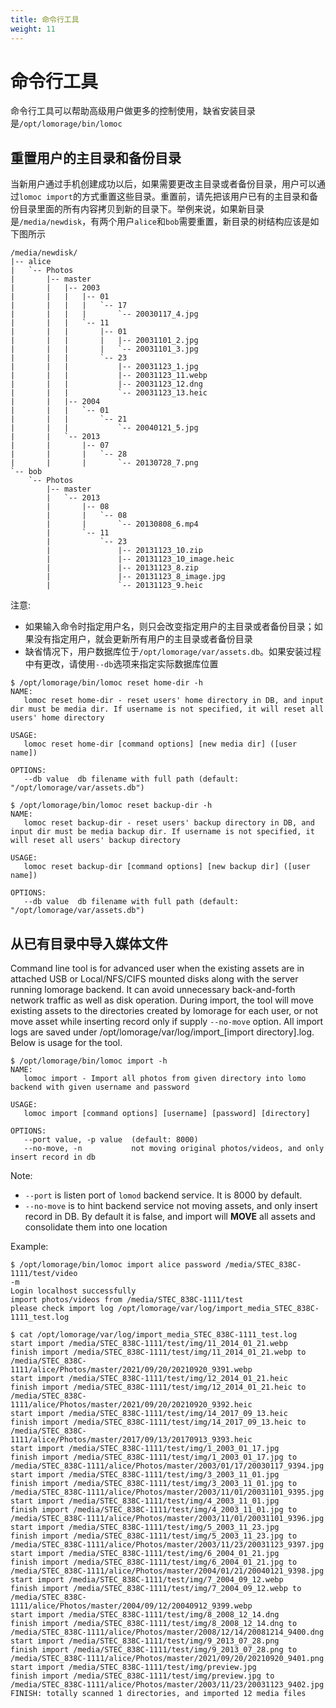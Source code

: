 ```yaml
---
title: 命令行工具
weight: 11
---
```


# 命令行工具

命令行工具可以帮助高级用户做更多的控制使用，缺省安装目录是`/opt/lomorage/bin/lomoc`

## 重置用户的主目录和备份目录

当新用户通过手机创建成功以后，如果需要更改主目录或者备份目录，用户可以通过`lomoc import`的方式重置这些目录。重置前，请先把该用户已有的主目录和备份目录里面的所有内容拷贝到新的目录下。举例来说，如果新目录是`/media/newdisk`，有两个用户`alice`和`bob`需要重置，新目录的树结构应该是如下图所示
```
/media/newdisk/
|-- alice
|   `-- Photos
|       |-- master
|       |   |-- 2003
|       |   |   |-- 01
|       |   |   |   `-- 17
|       |   |   |       `-- 20030117_4.jpg
|       |   |   `-- 11
|       |   |       |-- 01
|       |   |       |   |-- 20031101_2.jpg
|       |   |       |   `-- 20031101_3.jpg
|       |   |       `-- 23
|       |   |           |-- 20031123_1.jpg
|       |   |           |-- 20031123_11.webp
|       |   |           |-- 20031123_12.dng
|       |   |           `-- 20031123_13.heic
|       |   |-- 2004
|       |   |   `-- 01
|       |   |       `-- 21
|       |   |           `-- 20040121_5.jpg
|       |   `-- 2013
|       |       |-- 07
|       |       |   `-- 28
|       |       |       `-- 20130728_7.png
`-- bob
    `-- Photos
        |-- master
        |   `-- 2013
        |       |-- 08
        |       |   `-- 08
        |       |       `-- 20130808_6.mp4
        |       `-- 11
        |           `-- 23
        |               |-- 20131123_10.zip
        |               |-- 20131123_10_image.heic
        |               |-- 20131123_8.zip
        |               |-- 20131123_8_image.jpg
        |               `-- 20131123_9.heic
```

注意: 
 - 如果输入命令时指定用户名，则只会改变指定用户的主目录或者备份目录；如果没有指定用户，就会更新所有用户的主目录或者备份目录
 - 缺省情况下，用户数据库位于`/opt/lomorage/var/assets.db`。如果安装过程中有更改，请使用`--db`选项来指定实际数据库位置
```
$ /opt/lomorage/bin/lomoc reset home-dir -h
NAME:
   lomoc reset home-dir - reset users' home directory in DB, and input dir must be media dir. If username is not specified, it will reset all users' home directory

USAGE:
   lomoc reset home-dir [command options] [new media dir] ([user name])

OPTIONS:
   --db value  db filename with full path (default: "/opt/lomorage/var/assets.db")

$ /opt/lomorage/bin/lomoc reset backup-dir -h
NAME:
   lomoc reset backup-dir - reset users' backup directory in DB, and input dir must be media backup dir. If username is not specified, it will reset all users' backup directory

USAGE:
   lomoc reset backup-dir [command options] [new backup dir] ([user name])

OPTIONS:
   --db value  db filename with full path (default: "/opt/lomorage/var/assets.db")

```

## 从已有目录中导入媒体文件
Command line tool is for advanced user when the existing assets are in attached USB or Local/NFS/CIFS mounted disks along with the server running lomorage backend. It can avoid unnecessary back-and-forth network traffic as well as disk operation. During import, the tool will move existing assets to the directories created by lomorage for each user, or not move asset while inserting record only if supply `--no-move` option. All import logs are saved under /opt/lomorage/var/log/import_[import directory].log. Below is usage for the tool.
```
$ /opt/lomorage/bin/lomoc import -h
NAME:
   lomoc import - Import all photos from given directory into lomo backend with given username and password

USAGE:
   lomoc import [command options] [username] [password] [directory]

OPTIONS:
   --port value, -p value  (default: 8000)
   --no-move, -n           not moving original photos/videos, and only insert record in db
```

Note:
 - `--port` is listen port of `lomod` backend service. It is 8000 by default.
 - `--no-move` is to hint backend service not moving assets, and only insert record in DB. By default it is false, and import will **MOVE** all assets and consolidate them into one location

Example:
```
$ /opt/lomorage/bin/lomoc import alice password /media/STEC_838C-1111/test/video
-m
Login localhost successfully
import photos/videos from /media/STEC_838C-1111/test
please check import log /opt/lomorage/var/log/import_media_STEC_838C-1111_test.log

$ cat /opt/lomorage/var/log/import_media_STEC_838C-1111_test.log
start import /media/STEC_838C-1111/test/img/11_2014_01_21.webp
finish import /media/STEC_838C-1111/test/img/11_2014_01_21.webp to /media/STEC_838C-1111/alice/Photos/master/2021/09/20/20210920_9391.webp
start import /media/STEC_838C-1111/test/img/12_2014_01_21.heic
finish import /media/STEC_838C-1111/test/img/12_2014_01_21.heic to /media/STEC_838C-1111/alice/Photos/master/2021/09/20/20210920_9392.heic
start import /media/STEC_838C-1111/test/img/14_2017_09_13.heic
finish import /media/STEC_838C-1111/test/img/14_2017_09_13.heic to /media/STEC_838C-1111/alice/Photos/master/2017/09/13/20170913_9393.heic
start import /media/STEC_838C-1111/test/img/1_2003_01_17.jpg
finish import /media/STEC_838C-1111/test/img/1_2003_01_17.jpg to /media/STEC_838C-1111/alice/Photos/master/2003/01/17/20030117_9394.jpg
start import /media/STEC_838C-1111/test/img/3_2003_11_01.jpg
finish import /media/STEC_838C-1111/test/img/3_2003_11_01.jpg to /media/STEC_838C-1111/alice/Photos/master/2003/11/01/20031101_9395.jpg
start import /media/STEC_838C-1111/test/img/4_2003_11_01.jpg
finish import /media/STEC_838C-1111/test/img/4_2003_11_01.jpg to /media/STEC_838C-1111/alice/Photos/master/2003/11/01/20031101_9396.jpg
start import /media/STEC_838C-1111/test/img/5_2003_11_23.jpg
finish import /media/STEC_838C-1111/test/img/5_2003_11_23.jpg to /media/STEC_838C-1111/alice/Photos/master/2003/11/23/20031123_9397.jpg
start import /media/STEC_838C-1111/test/img/6_2004_01_21.jpg
finish import /media/STEC_838C-1111/test/img/6_2004_01_21.jpg to /media/STEC_838C-1111/alice/Photos/master/2004/01/21/20040121_9398.jpg
start import /media/STEC_838C-1111/test/img/7_2004_09_12.webp
finish import /media/STEC_838C-1111/test/img/7_2004_09_12.webp to /media/STEC_838C-1111/alice/Photos/master/2004/09/12/20040912_9399.webp
start import /media/STEC_838C-1111/test/img/8_2008_12_14.dng
finish import /media/STEC_838C-1111/test/img/8_2008_12_14.dng to /media/STEC_838C-1111/alice/Photos/master/2008/12/14/20081214_9400.dng
start import /media/STEC_838C-1111/test/img/9_2013_07_28.png
finish import /media/STEC_838C-1111/test/img/9_2013_07_28.png to /media/STEC_838C-1111/alice/Photos/master/2021/09/20/20210920_9401.png
start import /media/STEC_838C-1111/test/img/preview.jpg
finish import /media/STEC_838C-1111/test/img/preview.jpg to /media/STEC_838C-1111/alice/Photos/master/2003/11/23/20031123_9402.jpg
FINISH: totally scanned 1 directories, and imported 12 media files
```

